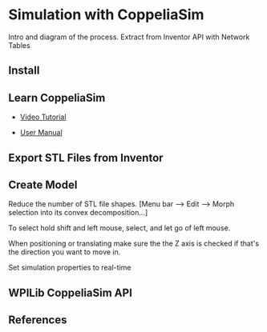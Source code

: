 # Simulation with CoppeliaSim
Intro and diagram of the process. 
Extract from Inventor
API with Network Tables

## Install


## Learn CoppeliaSim

- [Video Tutorial](https://www.youtube.com/watch?v=PwGY8PxQOXY&list=PLjzuoBhdtaXOoqkJUqhYQletLLnJP8vjZ&index=1&ab_channel=LeopoldoArmesto)

- [User Manual](https://www.coppeliarobotics.com/helpFiles/index.html)

## Export STL Files from Inventor

## Create Model

Reduce the number of STL file shapes.
[Menu bar --> Edit --> Morph selection into its convex decomposition...]

To select hold shift and left mouse, select, and let go of left mouse.

When positioning or translating make sure the the Z axis is checked if that's the direction you want to move in.

Set simulation properties to real-time

## WPILib CoppeliaSim API


## References